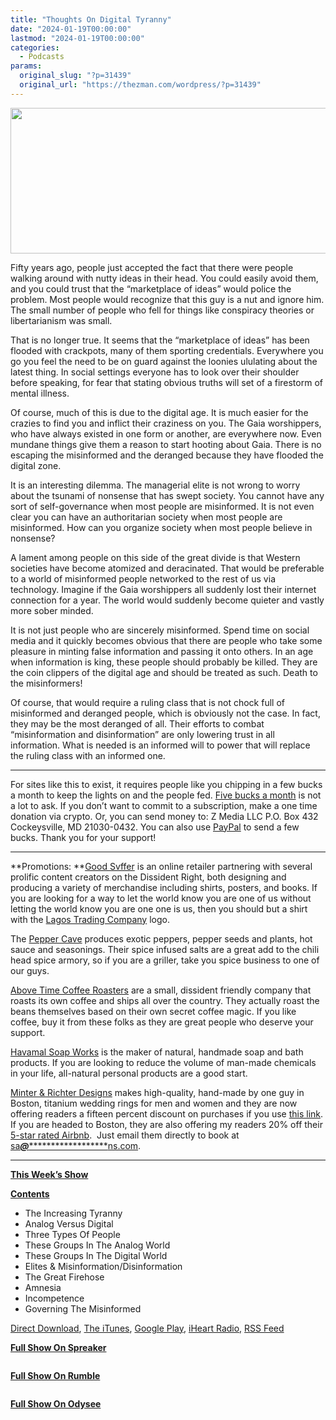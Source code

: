 ```yaml
---
title: "Thoughts On Digital Tyranny"
date: "2024-01-19T00:00:00"
lastmod: "2024-01-19T00:00:00"
categories:
  - Podcasts
params:
  original_slug: "?p=31439"
  original_url: "https://thezman.com/wordpress/?p=31439"
---
```


[<img
src="http://thezman.com/wordpress/wp-content/uploads/2018/01/Power-Hour.png"
decoding="async" width="600" height="233" />](http://thezman.com/wordpress/wp-content/uploads/2018/01/Power-Hour.png)

Fifty years ago, people just accepted the fact that there were people
walking around with nutty ideas in their head. You could easily avoid
them, and you could trust that the “marketplace of ideas” would police
the problem. Most people would recognize that this guy is a nut and
ignore him. The small number of people who fell for things like
conspiracy theories or libertarianism was small.

That is no longer true. It seems that the “marketplace of ideas” has
been flooded with crackpots, many of them sporting credentials.
Everywhere you go you feel the need to be on guard against the loonies
ululating about the latest thing. In social settings everyone has to
look over their shoulder before speaking, for fear that stating obvious
truths will set of a firestorm of mental illness.

Of course, much of this is due to the digital age. It is much easier for
the crazies to find you and inflict their craziness on you. The Gaia
worshippers, who have always existed in one form or another, are
everywhere now. Even mundane things give them a reason to start hooting
about Gaia. There is no escaping the misinformed and the deranged
because they have flooded the digital zone.

It is an interesting dilemma. The managerial elite is not wrong to worry
about the tsunami of nonsense that has swept society. You cannot have
any sort of self-governance when most people are misinformed. It is not
even clear you can have an authoritarian society when most people are
misinformed. How can you organize society when most people believe in
nonsense?

A lament among people on this side of the great divide is that Western
societies have become atomized and deracinated. That would be preferable
to a world of misinformed people networked to the rest of us via
technology. Imagine if the Gaia worshippers all suddenly lost their
internet connection for a year. The world would suddenly become quieter
and vastly more sober minded.

It is not just people who are sincerely misinformed. Spend time on
social media and it quickly becomes obvious that there are people who
take some pleasure in minting false information and passing it onto
others. In an age when information is king, these people should probably
be killed. They are the coin clippers of the digital age and should be
treated as such. Death to the misinformers!

Of course, that would require a ruling class that is not chock full of
misinformed and deranged people, which is obviously not the case. In
fact, they may be the most deranged of all. Their efforts to combat
“misinformation and disinformation” are only lowering trust in all
information. What is needed is an informed will to power that will
replace the ruling class with an informed one.

------------------------------------------------------------------------

For sites like this to exist, it requires people like you chipping in a
few bucks a month to keep the lights on and the people fed.
<a href="https://www.subscribestar.com/the-z-blog"
rel="noopener noreferrer" target="_blank">Five bucks a month</a> is not
a lot to ask. If you don’t want to commit to a subscription, make a one
time donation via crypto. Or, you can send money to: Z Media LLC P.O.
Box 432 Cockeysville, MD 21030-0432. You can also use <a
href="https://www.paypal.com/cgi-bin/webscr?cmd=_s-xclick&amp;hosted_button_id=UDAS2Q8JYA6CN&amp;source=url"
rel="noopener noreferrer" target="_blank">PayPal</a> to send a few
bucks. Thank you for your support!

------------------------------------------------------------------------

**Promotions: **<a href="https://goodsvffer.com/" rel="noopener" target="_blank">Good
Svffer</a> is an online retailer partnering with several prolific
content creators on the Dissident Right, both designing and producing a
variety of merchandise including shirts, posters, and books. If you are
looking for a way to let the world know you are one of us without
letting the world know you are one one is us, then you should but a
shirt with the
<a href="https://goodsvffer.com/products/lagos-trading-company"
rel="noopener" target="_blank">Lagos Trading Company</a> logo.

The <a href="https://peppercave.com/shop/ols/products" rel="noopener"
target="_blank">Pepper Cave</a> produces exotic peppers, pepper seeds
and plants, hot sauce and seasonings. Their spice infused salts are a
great add to the chili head spice armory, so if you are a griller, take
you spice business to one of our guys.

<a href="https://abovetimecoffee.com/" rel="noopener"
target="_blank">Above Time Coffee Roasters</a> are a small, dissident
friendly company that roasts its own coffee and ships all over the
country. They actually roast the beans themselves based on their own
secret coffee magic. If you like coffee, buy it from these folks as they
are great people who deserve your support.

<a href="https://havamalsoapworks.com/" rel="noopener"
target="_blank">Havamal Soap Works</a> is the maker of natural, handmade
soap and bath products. If you are looking to reduce the volume of
man-made chemicals in your life, all-natural personal products are a
good start.

<a href="https://www.minterandrichterdesigns.com/"
rel="noreferrer nofollow noopener" target="_blank">Minter &amp; Richter
Designs</a> makes high-quality, hand-made by one guy in Boston, titanium
wedding rings for men and women and they are now offering readers a
fifteen percent discount on purchases if you use
<a href="https://www.minterandrichterdesigns.com/discount/ZMAN"
rel="noreferrer nofollow noopener" target="_blank">this link</a>.
<span class="highlight"><span class="colour"><span class="font"><span class="size">If
you are headed to Boston, they are also offering my readers 20% off
their <a
href="https://www.airbnb.com/users/7988017/listings?user_id=7988017&amp;s=3"
rel="noopener noreferrer" target="_blank">5-star rated Airbnb</a>.  Just
email them directly to book at
<a href="mailto:sa***@*********************ns.com"
data-original-string="F5QOTo9gdZ45J2t0qCU2VA==cb7OtsqosMAXL6DSf6zVzvggOI+JaVlq69eiinie2mXV3hvxE8pF3o7UnEqL+P8tTkh"><span
class="apbct-email-encoder"
data-original-string="EiLnKUoF1o7efCZiOjEm2g==cb7LiWB9KXKGeRlXT+h2P9NGHgTUONNKJDIE/9dgwc2hs72eziJMy0CJCBQDLPndbeO"
title="This contact has been encoded by Anti-Spam by CleanTalk. Click to decode. To finish the decoding make sure that JavaScript is enabled in your browser.">sa<span
class="apbct-blur">***</span>@<span
class="apbct-blur">*********************</span>ns.com</span></a>.</span></span></span></span>

------------------------------------------------------------------------

**<u>This Week’s Show</u>**

**<u>Contents</u>**

-   The Increasing Tyranny
-   Analog Versus Digital
-   Three Types Of People
-   These Groups In The Analog World
-   These Groups In The Digital World
-   Elites & Misinformation/Disinformation
-   The Great Firehose
-   Amnesia
-   Incompetence
-   Governing The Misinformed

<a href="https://api.spreaker.com/v2/episodes/58359013/download.mp3"
rel="noopener" target="_blank">Direct Download</a>, <a
href="https://itunes.apple.com/us/podcast/the-z-blog-power-hour/id1262799640?mt=2"
rel="noopener noreferrer" target="_blank">The iTunes</a>, <a
href="https://podcasts.google.com/?feed=aHR0cHM6Ly93d3cuc3ByZWFrZXIuY29tL3Nob3cvMjU4OTY1Ny9lcGlzb2Rlcy9mZWVk"
rel="noopener noreferrer" target="_blank">Google Play</a>, <a href="https://www.iheart.com/podcast/the-z-blog-power-hour-29246491/"
rel="noopener noreferrer" target="_blank">iHeart Radio,</a>
<a href="https://www.spreaker.com/show/2589657/episodes/feed"
rel="noopener noreferrer" target="_blank">RSS Feed</a>

**<u>Full Show On Spreaker</u>**

<span class="mce_SELRES_start" mce-type="bookmark"
style="display: inline-block; width: 0px; overflow: hidden; line-height: 0;">﻿</span>

**<u>Full Show On Rumble</u>**

<span class="mce_SELRES_start" mce-type="bookmark"
style="display: inline-block; width: 0px; overflow: hidden; line-height: 0;">﻿</span>

**<u>Full Show On Odysee</u>**

<span class="mce_SELRES_start" mce-type="bookmark"
style="display: inline-block; width: 0px; overflow: hidden; line-height: 0;">﻿</span>
